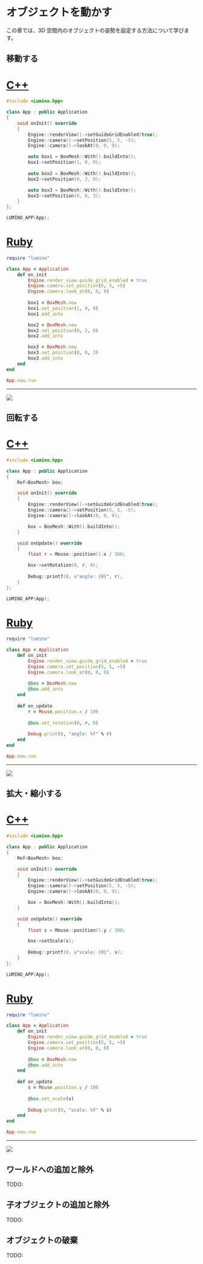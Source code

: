 オブジェクトを動かす
==========

この章では、3D 空間内のオブジェクトの姿勢を設定する方法について学びます。

移動する
----------

# [C++](#tab/lang-cpp)
```cpp
#include <Lumino.hpp>

class App : public Application
{
    void onInit() override
    {
        Engine::renderView()->setGuideGridEnabled(true);
        Engine::camera()->setPosition(5, 5, -5);
        Engine::camera()->lookAt(0, 0, 0);

        auto box1 = BoxMesh::With().buildInto();
        box1->setPosition(1, 0, 0);
            
        auto box2 = BoxMesh::With().buildInto();
        box2->setPosition(0, 2, 0);

        auto box3 = BoxMesh::With().buildInto();
        box3->setPosition(0, 0, 3);
    }
};

LUMINO_APP(App);
```
# [Ruby](#tab/lang-ruby)
```ruby
require "lumino"

class App < Application
    def on_init
        Engine.render_view.guide_grid_enabled = true
        Engine.camera.set_position(5, 5, -5)
        Engine.camera.look_at(0, 0, 0)
        
        box1 = BoxMesh.new
        box1.set_position(1, 0, 0)
        box1.add_into

        box2 = BoxMesh.new
        box2.set_position(0, 2, 0)
        box2.add_into

        box3 = BoxMesh.new
        box3.set_position(0, 0, 3)
        box3.add_into
    end
end

App.new.run
```

---

![](img/object-1.png)

回転する
----------

# [C++](#tab/lang-cpp)
```cpp
#include <Lumino.hpp>

class App : public Application
{
    Ref<BoxMesh> box;

    void onInit() override
    {
        Engine::renderView()->setGuideGridEnabled(true);
        Engine::camera()->setPosition(5, 5, -5);
        Engine::camera()->lookAt(0, 0, 0);

        box = BoxMesh::With().buildInto();
    }

    void onUpdate() override
    {
        float r = Mouse::position().x / 100;

        box->setRotation(0, r, 0);
        
        Debug::printf(0, u"angle: {0}", r);
    }
};

LUMINO_APP(App);
```
# [Ruby](#tab/lang-ruby)
```ruby
require "lumino"

class App < Application
    def on_init
        Engine.render_view.guide_grid_enabled = true
        Engine.camera.set_position(5, 5, -5)
        Engine.camera.look_at(0, 0, 0)
        
        @box = BoxMesh.new
        @box.add_into
    end
    
    def on_update
        r = Mouse.position.x / 100
        
        @box.set_rotation(0, r, 0)
            
        Debug.print(0, "angle: %f" % r)
    end
end

App.new.run
```

---

![](img/object-2.gif)


拡大・縮小する
----------

# [C++](#tab/lang-cpp)
```cpp
#include <Lumino.hpp>

class App : public Application
{
    Ref<BoxMesh> box;

    void onInit() override
    {
        Engine::renderView()->setGuideGridEnabled(true);
        Engine::camera()->setPosition(5, 5, -5);
        Engine::camera()->lookAt(0, 0, 0);

        box = BoxMesh::With().buildInto();
    }

    void onUpdate() override
    {
        float s = Mouse::position().y / 100;

        box->setScale(s);
        
        Debug::printf(0, u"scale: {0}", s);
    }
};

LUMINO_APP(App);
```
# [Ruby](#tab/lang-ruby)
```ruby
require "lumino"

class App < Application
    def on_init
        Engine.render_view.guide_grid_enabled = true
        Engine.camera.set_position(5, 5, -5)
        Engine.camera.look_at(0, 0, 0)
        
        @box = BoxMesh.new
        @box.add_into
    end
    
    def on_update
        s = Mouse.position.y / 100
        
        @box.set_scale(s)
            
        Debug.print(0, "scale: %f" % s)
    end
end

App.new.run
```

---

![](img/object-3.gif)


ワールドへの追加と除外
----------

TODO:

子オブジェクトの追加と除外
----------

TODO:

オブジェクトの破棄
----------

TODO:


